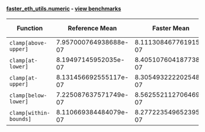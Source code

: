 #### [faster_eth_utils.numeric](https://github.com/BobTheBuidler/faster-eth-utils/blob/master/faster_eth_utils/numeric.py) - [view benchmarks](https://github.com/BobTheBuidler/faster-eth-utils/blob/master/benchmarks/test_numeric_benchmarks.py)

| Function | Reference Mean | Faster Mean | % Change | Speedup (%) | x Faster | Faster |
|----------|---------------|-------------|----------|-------------|----------|--------|
| `clamp[above-upper]` | 7.957000764938688e-07 | 8.111308467761915e-07 | -1.94% | -1.90% | 0.98x | ❌ |
| `clamp[at-lower]` | 8.19497145952035e-07 | 8.405107604187738e-07 | -2.56% | -2.50% | 0.97x | ❌ |
| `clamp[at-upper]` | 8.131456692555117e-07 | 8.305493222202548e-07 | -2.14% | -2.10% | 0.98x | ❌ |
| `clamp[below-lower]` | 7.225087637571749e-07 | 8.562552112706469e-07 | -18.51% | -15.62% | 0.84x | ❌ |
| `clamp[within-bounds]` | 8.110669384484079e-07 | 8.277223549652395e-07 | -2.05% | -2.01% | 0.98x | ❌ |
